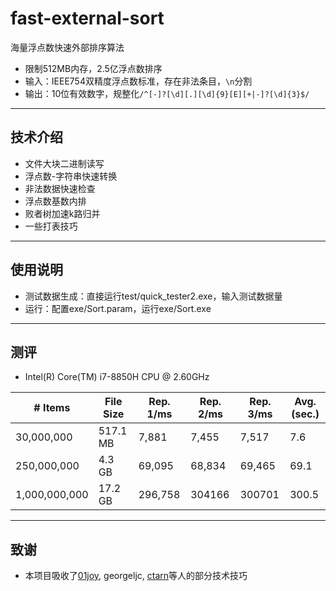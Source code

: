 # fast-external-sort
海量浮点数快速外部排序算法
* 限制512MB内存，2.5亿浮点数排序
* 输入：IEEE754双精度浮点数标准，存在非法条目，`\n`分割
* 输出：10位有效数字，规整化`/^[-]?[\d][.][\d]{9}[E][+|-]?[\d]{3}$/`

---
## 技术介绍
* 文件大块二进制读写
* 浮点数-字符串快速转换
* 非法数据快速检查
* 浮点数基数内排
* 败者树加速k路归并
* 一些打表技巧

---
## 使用说明
* 测试数据生成：直接运行test/quick_tester2.exe，输入测试数据量
* 运行：配置exe/Sort.param，运行exe/Sort.exe

---
## 测评
* Intel(R) Core(TM) i7-8850H CPU @ 2.60GHz

| # Items | File Size | Rep. 1/ms | Rep. 2/ms | Rep. 3/ms | Avg. (sec.) |
| - | - | - | - | - | - |
| 30,000,000 | 517.1 MB | 7,881 | 7,455 | 7,517 | 7.6 |
| 250,000,000 | 4.3 GB | 69,095 | 68,834 | 69,465 | 69.1 |
| 1,000,000,000 | 17.2 GB | 296,758 | 304166 | 300701 | 300.5 |


---
## 致谢
* 本项目吸收了[01joy](https://github.com/01joy), georgeljc, [ctarn](https://github.com/ctarn)等人的部分技术技巧